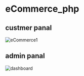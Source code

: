 # eCommerce_php

## custmer panal
![eCommerce1](https://user-images.githubusercontent.com/83503164/177008707-4d2fc9e4-9cc8-4188-a3c7-207bd74aec6a.jpg)

## admin panal
![dashboard](https://user-images.githubusercontent.com/83503164/177008721-b0325d12-5d55-4966-a283-8bf61a0616d2.jpg)
